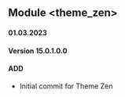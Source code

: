 ## Module <theme_zen>

#### 01.03.2023
#### Version 15.0.1.0.0
#### ADD

- Initial commit for Theme Zen